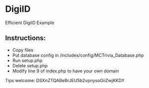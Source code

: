 # DigiID
Efficient DigiID Example

## Instructions:
- Copy files
- Put database config in /includes/config/MCTrivia_Database.php
- Run setup.php
- Delete setup.php
- Modify line 9 of index.php to have your own domain

Tips welcome: DSXnZTQABeBrJEU5b2vpnysoGiiZwjKKDY
